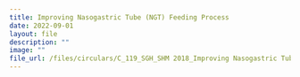 ```yaml
---
title: Improving Nasogastric Tube (NGT) Feeding Process
date: 2022-09-01
layout: file
description: ""
image: ""
file_url: /files/circulars/C_119_SGH_SHM 2018_Improving Nasogastric Tube (NGT) Feeding process.pdf
---
```

